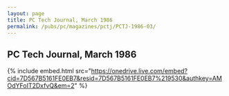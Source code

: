```yaml
---
layout: page
title: PC Tech Journal, March 1986
permalink: /pubs/pc/magazines/pctj/PCTJ-1986-03/
---
```


PC Tech Journal, March 1986
---------------------------

{% include embed.html src="https://onedrive.live.com/embed?cid=7D567B5161FE0EB7&resid=7D567B5161FE0EB7%219530&authkey=AMOdYFoIT2DxfvQ&em=2" %}
